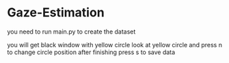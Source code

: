 # Gaze-Estimation

you need to run main.py to create the dataset 

you will get black window with yellow circle look at yellow circle and press n to change circle position after finishing press s to save data


